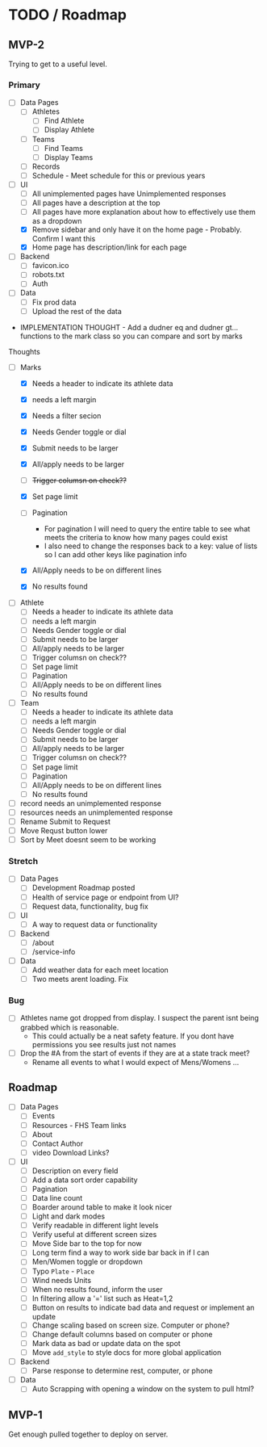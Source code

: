 # TODO / Roadmap

## MVP-2

Trying to get to a useful level.

### Primary

- [ ] Data Pages
    - [ ] Athletes
        - [ ] Find Athlete
        - [ ] Display Athlete
    - [ ] Teams
        - [ ] Find Teams
        - [ ] Display Teams
    - [ ] Records
    - [ ] Schedule - Meet schedule for this or previous years
- [ ] UI
    - [ ] All unimplemented pages have Unimplemented responses
    - [ ] All pages have a description at the top
    - [ ] All pages have more explanation about how to effectively use them as a dropdown
    - [X] Remove sidebar and only have it on the home page - Probably. Confirm I want this
    - [X] Home page has description/link for each page
- [ ] Backend
    - [ ] favicon.ico
    - [ ] robots.txt
    - [ ] Auth
- [ ] Data
    - [ ] Fix prod data
    - [ ] Upload the rest of the data

- IMPLEMENTATION THOUGHT - Add a dudner eq and dudner gt... functions to the mark class so you can compare and sort by marks



Thoughts
- [ ] Marks
    - [x] Needs a header to indicate its athlete data
    - [x] needs a left margin
    - [X] Needs a filter secion
    - [X] Needs Gender toggle or dial
    - [X] Submit needs to be larger
    - [X] All/apply needs to be larger
    - [ ] ~~Trigger columsn on check??~~
    - [X] Set page limit
    - [ ] Pagination
        - For pagination I will need to query the entire table to see what meets the criteria to know how many 
        pages could exist
        - I also need to change the responses back to a key: value of lists so I can add other keys like pagination
        info
    - [X] All/Apply needs to be on different lines
    - [X] No results found


- [ ] Athlete
    - [ ] Needs a header to indicate its athlete data
    - [ ] needs a left margin
    - [ ] Needs Gender toggle or dial
    - [ ] Submit needs to be larger
    - [ ] All/apply needs to be larger
    - [ ] Trigger columsn on check??
    - [ ] Set page limit
    - [ ] Pagination
    - [ ] All/Apply needs to be on different lines
    - [ ] No results found

- [ ] Team
    - [ ] Needs a header to indicate its athlete data
    - [ ] needs a left margin
    - [ ] Needs Gender toggle or dial
    - [ ] Submit needs to be larger
    - [ ] All/apply needs to be larger
    - [ ] Trigger columsn on check??
    - [ ] Set page limit
    - [ ] Pagination
    - [ ] All/Apply needs to be on different lines
    - [ ] No results found

- [ ] record needs an unimplemented response
- [ ] resources needs an unimplemented response
- [ ] Rename Submit to Request
- [ ] Move Requst button lower
- [ ] Sort by Meet doesnt seem to be working

### Stretch

- [ ] Data Pages
    - [ ] Development Roadmap posted
    - [ ] Health of service page or endpoint from UI?
    - [ ] Request data, functionality, bug fix
- [ ] UI
    - [ ] A way to request data or functionality
- [ ] Backend
    - [ ] /about
    - [ ] /service-info
- [ ] Data
    - [ ] Add weather data for each meet location
    - [ ] Two meets arent loading. Fix

### Bug
- [ ] Athletes name got dropped from display. I suspect the parent isnt being grabbed which is reasonable.
    - This could actually be a neat safety feature. If you dont have permissions you see results just not names
- [ ] Drop the #A from the start of events if they are at a state track meet?
    - Rename all events to what I would expect of Mens/Womens ...

## Roadmap

- [ ] Data Pages
    - [ ] Events
    - [ ] Resources - FHS Team links
    - [ ] About
    - [ ] Contact Author
    - [ ] video Download Links?
- [ ] UI
    - [ ] Description on every field
    - [ ] Add a data sort order capability
    - [ ] Pagination
    - [ ] Data line count
    - [ ] Boarder around table to make it look nicer
    - [ ] Light and dark modes
    - [ ] Verify readable in different light levels
    - [ ] Verify useful at different screen sizes
    - [ ] Move Side bar to the top for now
    - [ ] Long term find a way to work side bar back in if I can
    - [ ] Men/Women toggle or dropdown
    - [ ] Typo `Plate` - `Place`
    - [ ] Wind needs Units
    - [ ] When no results found, inform the user
    - [ ] In filtering allow a '=' list such as Heat=1,2
    - [ ] Button on results to indicate bad data and request or implement an update
    - [ ] Change scaling based on screen size. Computer or phone?
    - [ ] Change default columns based on computer or phone
    - [ ] Mark data as bad or update data on the spot
    - [ ] Move `add_style` to style docs for more global application
- [ ] Backend
    - [ ] Parse response to determine rest, computer, or phone
- [ ] Data
    - [ ] Auto Scrapping with opening a window on the system to pull html?

## MVP-1

Get enough pulled together to deploy on server.
